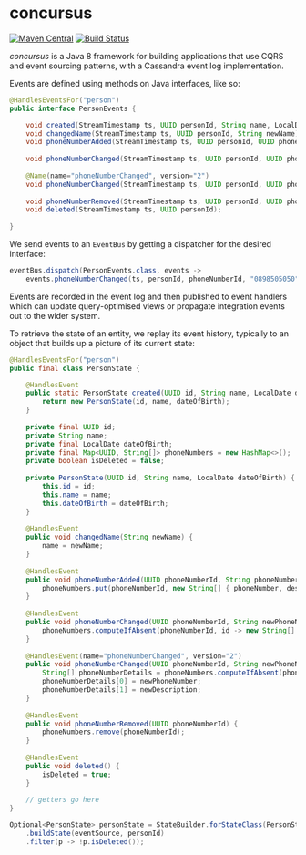 # concursus

[![Maven Central](https://img.shields.io/maven-central/v/org.apache.maven/apache-maven.svg)](http://search.maven.org/#artifactdetails%7Ccom.opencredo%7Cconcursus%7C0.1%7Cpom)
[![Build Status](https://travis-ci.org/opencredo/concursus.svg?branch=master)](https://travis-ci.org/opencredo/concursus)

_concursus_ is a Java 8 framework for building applications that use CQRS and event sourcing patterns, with a Cassandra event log implementation.

Events are defined using methods on Java interfaces, like so:

```java
@HandlesEventsFor("person")
public interface PersonEvents {

    void created(StreamTimestamp ts, UUID personId, String name, LocalDate dateOfBirth);
    void changedName(StreamTimestamp ts, UUID personId, String newName);
    void phoneNumberAdded(StreamTimestamp ts, UUID personId, UUID phoneNumberId, String phoneNumber, String description);
  
    void phoneNumberChanged(StreamTimestamp ts, UUID personId, UUID phoneNumberId, String newPhoneNumber);
    
    @Name(name="phoneNumberChanged", version="2")
    void phoneNumberChanged(StreamTimestamp ts, UUID personId, UUID phoneNumberId, String newPhoneNumber, String newDescription);
    
    void phoneNumberRemoved(StreamTimestamp ts, UUID personId, UUID phoneNumberId);
    void deleted(StreamTimestamp ts, UUID personId);
    
}
```

We send events to an `EventBus` by getting a dispatcher for the desired interface:

```java
eventBus.dispatch(PersonEvents.class, events ->
    events.phoneNumberChanged(ts, personId, phoneNumberId, "0898505050", "work phone"));
```

Events are recorded in the event log and then published to event handlers which can update query-optimised views or propagate integration events out to the wider system.

To retrieve the state of an entity, we replay its event history, typically to an object that builds up a picture of its current state:

```java
@HandlesEventsFor("person")
public final class PersonState {

    @HandlesEvent
    public static PersonState created(UUID id, String name, LocalDate dateOfBirth) {
        return new PersonState(id, name, dateOfBirth);
    }
    
    private final UUID id;
    private String name;
    private final LocalDate dateOfBirth;
    private final Map<UUID, String[]> phoneNumbers = new HashMap<>();
    private boolean isDeleted = false;
    
    private PersonState(UUID id, String name, LocalDate dateOfBirth) {
        this.id = id;
        this.name = name;
        this.dateOfBirth = dateOfBirth;
    }
    
    @HandlesEvent
    public void changedName(String newName) {
        name = newName;
    }
    
    @HandlesEvent
    public void phoneNumberAdded(UUID phoneNumberId, String phoneNumber, String description) {
        phoneNumbers.put(phoneNumberId, new String[] { phoneNumber, description });
    }
    
    @HandlesEvent
    public void phoneNumberChanged(UUID phoneNumberId, String newPhoneNumber) {
        phoneNumbers.computeIfAbsent(phoneNumberId, id -> new String[] { "", "" })[0] = newPhoneNumber;
    }
    
    @HandlesEvent(name="phoneNumberChanged", version="2")
    public void phoneNumberChanged(UUID phoneNumberId, String newPhoneNumber, String newDescription) {
        String[] phoneNumberDetails = phoneNumbers.computeIfAbsent(phoneNumberId, id -> new String[2]);
        phoneNumberDetails[0] = newPhoneNumber;
        phoneNumberDetails[1] = newDescription;
    }
    
    @HandlesEvent
    public void phoneNumberRemoved(UUID phoneNumberId) {
        phoneNumbers.remove(phoneNumberId);
    }
    
    @HandlesEvent
    public void deleted() {
        isDeleted = true;
    }
    
    // getters go here
}

Optional<PersonState> personState = StateBuilder.forStateClass(PersonState.class)
    .buildState(eventSource, personId)
    .filter(p -> !p.isDeleted());
```
